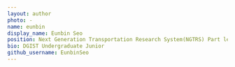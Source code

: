 ```yaml
---
layout: author
photo: -
name: eunbin
display_name: Eunbin Seo
position: Next Generation Transportation Research System(NGTRS) Part leader
bio: DGIST Undergraduate Junior
github_username: EunbinSeo
---
```

